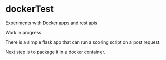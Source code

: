 # dockerTest
Experiments with Docker apps and rest apis

Work in progress. 

There is a simple flask app that can run a scoring script on a post request.  

Next step is to package it in a docker container. 
